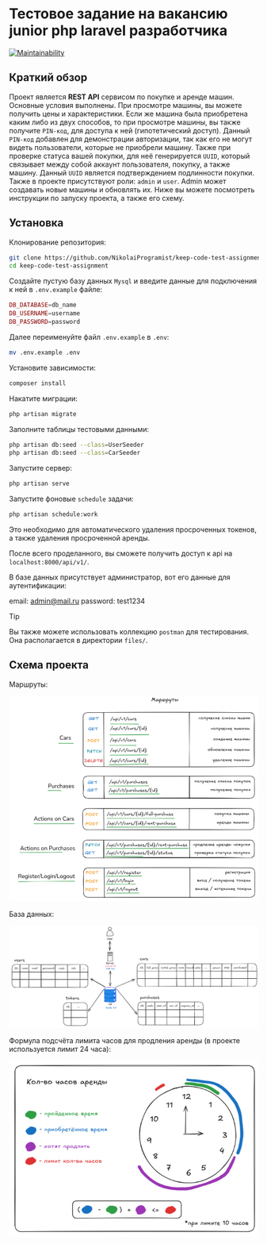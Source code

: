 # Тестовое задание на вакансию junior php laravel разработчика

[![Maintainability](https://qlty.sh/badges/d2b62576-cd0d-4d3e-8a39-84f720b19ecc/maintainability.svg)](https://qlty.sh/gh/NikolaiProgramist/projects/keep-code-test-assignment)

## Краткий обзор

Проект является **REST API** сервисом по покупке и аренде машин. Основные условия выполнены.
При просмотре машины, вы можете получить цены и характеристики.
Если же машина была приобретена каким либо из двух способов, то при просмотре машины, вы также получите `PIN-код`, для доступа к ней (гипотетический доступ). Данный `PIN-код` добавлен для демонстрации авторизации, так как его не могут видеть пользователи, которые не приобрели машину.
Также при проверке статуса вашей покупки, для неё генерируется `UUID`, который связывает между собой аккаунт пользователя, покупку, а также машину.
Данный `UUID` является подтверждением подлинности покупки.
Также в проекте присутствуют роли: `admin` и `user`. Admin может создавать новые машины и обновлять их.
Ниже вы можете посмотреть инструкции по запуску проекта, а также его схему.

## Установка

Клонирование репозитория:

```bash
git clone https://github.com/NikolaiProgramist/keep-code-test-assignment.git
cd keep-code-test-assignment
```

Создайте пустую базу данных `Mysql` и введите данные для подключения к ней в `.env.example` файле:

```php
DB_DATABASE=db_name
DB_USERNAME=username
DB_PASSWORD=password
```

Далее переименуйте файл `.env.example` в `.env`:

```bash
mv .env.example .env
```

Установите зависимости:

```bash
composer install
```

Накатите миграции:

```bash
php artisan migrate
```

Заполните таблицы тестовыми данными:

```bash
php artisan db:seed --class=UserSeeder
php artisan db:seed --class=CarSeeder
```

Запустите сервер:

```bash
php artisan serve
```

Запустите фоновые `schedule` задачи:

```bash
php artisan schedule:work
```

Это необходимо для автоматического удаления просроченных токенов,
а также удаления просроченной аренды.

После всего проделанного, вы сможете получить доступ к api на `localhost:8000/api/v1/`.

В базе данных присутствует администратор, вот его данные для аутентификации:

email: admin@mail.ru
password: test1234

> [!TIP]
> Вы также можете использовать коллекцию `postman` для тестирования.
> Она располагается в директории `files/`.

## Схема проекта

Маршруты:

![Маршруты](files/images/routes.png)

База данных:

![База данных](files/images/db.png)

Формула подсчёта лимита часов для продления аренды (в проекте используется лимит 24 часа):

![Формула лимита часов](files/images/formul.png)
